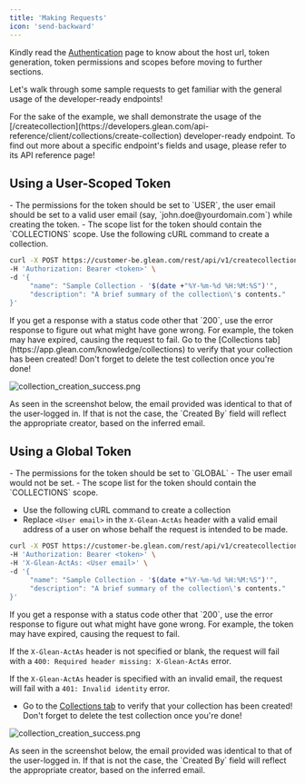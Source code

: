 ```yaml
---
title: 'Making Requests'
icon: 'send-backward'
---
```


Kindly read the [Authentication](/client/authentication) page to know about the host url, token generation, token permissions and scopes before moving to further sections.

Let's walk through some sample requests to get familiar with the general usage of the developer-ready endpoints!

<Note>
  For the sake of the example, we shall demonstrate the usage of the
  [/createcollection](https://developers.glean.com/api-reference/client/collections/create-collection)
  developer-ready endpoint. To find out more about a specific endpoint's fields
  and usage, please refer to its API reference page!
</Note>

## Using a User-Scoped Token

<Steps>
<Step title="Ensuring accurate token information">
- The permissions for the token should be set to `USER`, the user email should be set to a valid user email (say, `john.doe@yourdomain.com`) while creating the token.
- The scope list for the token should contain the `COLLECTIONS` scope.
</Step>

<Step title="Making the request">
Use the following cURL command to create a collection.

```bash
curl -X POST https://customer-be.glean.com/rest/api/v1/createcollection \
-H 'Authorization: Bearer <token>' \
-d '{
     "name": "Sample Collection - '$(date +"%Y-%m-%d %H:%M:%S")'",
     "description": "A brief summary of the collection\'s contents."
}'
```

<Warning>
If you get a response with a status code other that `200`, use the error response to figure out what might have gone wrong. For example, the token may have expired, causing the request to fail.
</Warning>
</Step>

<Step title="Verifying the collection">
Go to the [Collections tab](https://app.glean.com/knowledge/collections) to verify that your collection has been created! Don't forget to delete the test collection once you're done!

![collection_creation_success.png](https://user-images.githubusercontent.com/109058340/233598765-7982662c-e4cf-4727-ae06-92fc1b041ab4.png)

<Tip>
As seen in the screenshot below, the email provided was identical to that of the user-logged in. If that is not the case, the `Created By` field will reflect the appropriate creator, based on the inferred email.
</Tip>
</Step>
</Steps>

## Using a Global Token

<Steps>
<Step title="Ensuring accurate token information">
- The permissions for the token should be set to `GLOBAL`
- The user email would not be set.
- The scope list for the token should contain the `COLLECTIONS` scope.
</Step>

<Step title="Making the request">

- Use the following cURL command to create a collection
- Replace `<User email>` in the `X-Glean-ActAs` header with a valid email address of a user on whose behalf the request is intended to be made.

```bash cURL
curl -X POST https://customer-be.glean.com/rest/api/v1/createcollection \
-H 'Authorization: Bearer <token>' \
-H 'X-Glean-ActAs: <User email>' \
-d '{
     "name": "Sample Collection - '$(date +"%Y-%m-%d %H:%M:%S")'",
     "description": "A brief summary of the collection\'s contents."
}'
```

<Warning>
If you get a response with a status code other that `200`, use the error response to figure out what might have gone wrong. For example, the token may have expired, causing the request to fail.

If the `X-Glean-ActAs` header is not specified or blank, the request will fail with a `400: Required header missing: X-Glean-ActAs` error.

If the `X-Glean-ActAs` header is specified with an invalid email, the request will fail with a `401: Invalid identity` error.

</Warning>
</Step>

<Step title="Verifying the collection">

- Go to the [Collections tab](https://app.glean.com/knowledge/collections) to verify that your collection has been created! Don't forget to delete the test collection once you're done!

![collection_creation_success.png](https://user-images.githubusercontent.com/109058340/233598765-7982662c-e4cf-4727-ae06-92fc1b041ab4.png)

<Tip>
As seen in the screenshot below, the email provided was identical to that of the user-logged in. If that is not the case, the `Created By` field will reflect the appropriate creator, based on the inferred email.
</Tip>
</Step>
</Steps>
